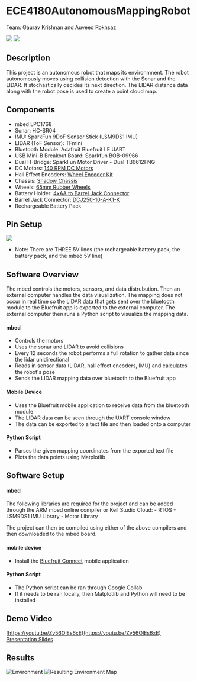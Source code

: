 # ECE4180AutonomousMappingRobot
Team: Gaurav Krishnan and Auveed Rokhsaz

![](res/robot.jpg)
![](res/sensorview.jpg)

## Description
This project is an autonomous robot that maps its environmnent. The robot autonomously moves using collision detection with the Sonar and the LIDAR. It stochastically decides its next direction. The LIDAR distance data along with the robot pose is used to create a point cloud map.

## Components
- mbed LPC1768
- Sonar: HC-SR04
- IMU: SparkFun 9DoF Sensor Stick (LSM9DS1 IMU)
- LIDAR (ToF Sensor): TFmini
- Bluetooth Module: Adafruit Bluefruit LE UART
- USB Mini-B Breakout Board: Sparkfun BOB-09966
- Dual H-Bridge: SparkFun Motor Driver - Dual TB6612FNG
- DC Motors: [140 RPM DC Motors](https://www.sparkfun.com/products/13302)
- Hall Effect Encoders: [ Wheel Encoder Kit](https://www.sparkfun.com/products/12629)
-  Chassis: [Shadow Chassis](https://www.sparkfun.com/products/13301)
- Wheels:  [65mm Rubber Wheels](https://www.sparkfun.com/products/13259)
- Battery Holder: [4xAA to Barrel Jack Connector](https://www.sparkfun.com/products/9835)
- Barrel Jack Connector:  [DCJ250-10-A-K1-K](https://www.digikey.com/en/products/detail/gct/DCJ250-10-A-K1-K/9859581?utm_adgroup=Connectors%2C%20Interconnects&utm_source=google&utm_medium=cpc&utm_campaign=Shopping_Supplier_GCT_2073_Co-op&utm_term=&utm_content=Connectors%2C%20Interconnects&gclid=Cj0KCQjw37iTBhCWARIsACBt1IxXAZYODS225zWdM0VeJaj4e-yxArjhKsf0ZLDeHYVMIf1OSv5QMgkaAgz0EALw_wcB)
- Rechargeable Battery Pack


## Pin Setup
![](res/4180MappingRobotSchematic.png)
- Note: There are THREE 5V lines (the rechargeable battery pack, the battery pack, and the mbed 5V line)

## Software Overview
The mbed controls the motors, sensors, and data distrubution. Then an external computer handles the data visualization. The mapping does not occur in real time so the LIDAR data that gets sent over the bluetooth module to the Bluefruit app is exported to the external computer. The external computer then runs a Python script to visualize the mapping data.

#### mbed
- Controls the motors
- Uses the sonar and LIDAR to avoid collisions
- Every 12 seconds the robot performs a full rotation to gather data since the lidar unidirectional
- Reads in sensor data (LIDAR, hall effect encoders, IMU) and calculates the robot's pose
- Sends the LIDAR mapping data over bluetooth to the Bluefruit app
#### Mobile Device
- Uses the Bluefruit mobile application to receive data from the bluetooth module
- The LIDAR data can be seen through the UART console window
- The data can be exported  to a text file and then loaded onto a computer
#### Python Script
- Parses the given mapping coordinates from the exported text file
- Plots the data points using Matplotlib

## Software Setup
#### mbed
The following libraries are required for the project and can be added through the ARM mbed online compiler or Keil Studio Cloud:
	- RTOS
	- LSM9DS1 IMU Library
	- Motor Library

The project can then be compiled using either of the above compilers and then downloaded to the mbed board.

#### mobile device
- Install the [Bluefruit Connect](https://learn.adafruit.com/bluefruit-le-connect?view=all&gclid=Cj0KCQjw37iTBhCWARIsACBt1IyN2FyelZSo58QsqCARG32rwinUx53A9Tu6T5rpXAfdiqn_zn3mBVQaAonAEALw_wcB) mobile application 
#### Python Script
- The Python script can be ran through Google Collab
- If it needs to be ran locally, then Matplotlib and Python will need to be installed

## Demo Video
[https://youtu.be/Zv56OlEs6xE](https://youtu.be/Zv56OlEs6xE)
[Presentation Slides](https://docs.google.com/presentation/d/1VSTJImyKf1XH3ImKL-f7cBEPrD-M7PTjvLKUh0W3dwo/edit?usp=sharing)

## Results
![Environment](res/environment.jpg)
![Resulting Environment Map](res/map.JPEG)

